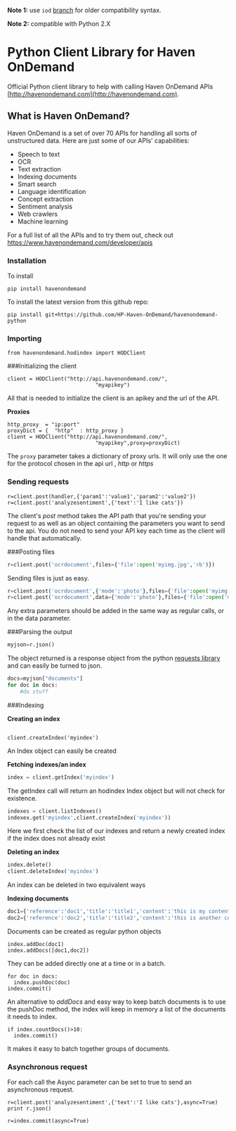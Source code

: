 **Note 1:** use `iod` [branch](https://github.com/HP-Haven-OnDemand/iod-python/tree/iod) for older compatibility syntax.

**Note 2:** compatible with Python 2.X

# Python Client Library for Haven OnDemand
Official Python client library to help with calling Haven OnDemand APIs [http://havenondemand.com](http://havenondemand.com).

## What is Haven OnDemand?
Haven OnDemand is a set of over 70 APIs for handling all sorts of unstructured data. Here are just some of our APIs' capabilities:
* Speech to text
* OCR
* Text extraction
* Indexing documents
* Smart search
* Language identification
* Concept extraction
* Sentiment analysis
* Web crawlers
* Machine learning

For a full list of all the APIs and to try them out, check out https://www.havenondemand.com/developer/apis


### Installation
To install
```
pip install havenondemand
```
To install the latest version from this github repo:
```
pip install git+https://github.com/HP-Haven-OnDemand/havenondemand-python
```


### Importing

```
from havenondemand.hodindex import HODClient
```

###Initializing the client

```
client = HODClient("http://api.havenondemand.com/",
                            "myapikey")
```

All that is needed to initialize the client is an apikey and the url of the API.

**Proxies**
```
http_proxy  = "ip:port"
proxyDict = {  "http"  : http_proxy }
client = HODClient("http://api.havenondemand.com/",
                            "myapikey",proxy=proxyDict)
```

The `proxy` parameter takes a dictionary of proxy urls. It will only use the one for the protocol chosen in the api url , *http* or *https*

### Sending requests

```
r=client.post(handler,{'param1':'value1','param2':'value2'})
r=client.post('analyzesentiment',{'text':'I like cats'})
```
The client's *post* method takes the API path that you're sending your request to as well as an object containing the parameters you want to send to the api. You do not need to send your API key each time as the client will handle that automatically.

###Posting files

```python
r=client.post('ocrdocument',files={'file':open('myimg.jpg','rb')})
```
Sending files is just as easy.

```python
r=client.post('ocrdocument',{'mode':'photo'},files={'file':open('myimg.jpg','rb')})
r=client.post('ocrdocument',data={'mode':'photo'},files={'file':open('myimg.jpg','rb')})
```
Any extra parameters should be added in the same way as regular calls, or in the data parameter.

###Parsing the output

```python
myjson=r.json()
```

The object returned is a response object from the python [requests library](http://docs.python-requests.org/en/latest/) and can easily be turned to json.

```python
docs=myjson["documents"]
for doc in docs:
    #do stuff
```

###Indexing

**Creating an index**

```

client.createIndex('myindex')

```

An Index object can easily be created

**Fetching indexes/an index**

```python
index = client.getIndex('myindex')
```
The getIndex call will return an hodindex Index object but will not check for existence.

```python
indexes = client.listIndexes()
indexex.get('myindex',client.createIndex('myindex'))
```

Here we first check the list of our indexes and return a newly created index if the index does not already exist

**Deleting an index**

```python
index.delete()
client.deleteIndex('myindex')
```
An index can be deleted in two equivalent ways

**Indexing documents**

```python
doc1={'reference':'doc1','title':'title1','content':'this is my content'}
doc2={'reference':'doc2','title':'title2','content':'this is another content'}
```
Documents can be created as regular python objects

```
index.addDoc(doc1)
index.addDocs([doc1,doc2])
```
They can be added directly one at a time or in a batch.

```
for doc in docs:
  index.pushDoc(doc)
index.commit()
```

An alternative to *addDocs* and easy way to keep batch documents is to use the pushDoc method, the index will keep in memory a list of the documents it needs to index.

```
if index.countDocs()>10:
  index.commit()
```

It makes it easy to batch together groups of documents.



### Asynchronous request

For each call the Async parameter can be set to true to send an asynchronous request.

```
r=client.post('analyzesentiment',{'text':'I like cats'},async=True)
print r.json()

r=index.commit(async=True)
```
